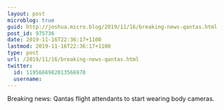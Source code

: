 ```yaml
---
layout: post
microblog: true
guid: http://joshua.micro.blog/2019/11/16/breaking-news-qantas.html
post_id: 975736
date: 2019-11-16T22:36:17+1100
lastmod: 2019-11-16T22:36:17+1100
type: post
url: /2019/11/16/breaking-news-qantas.html
twitter:
  id: 1195666982013566978
  username: 
---
```

Breaking news: Qantas flight attendants to start wearing body cameras.
